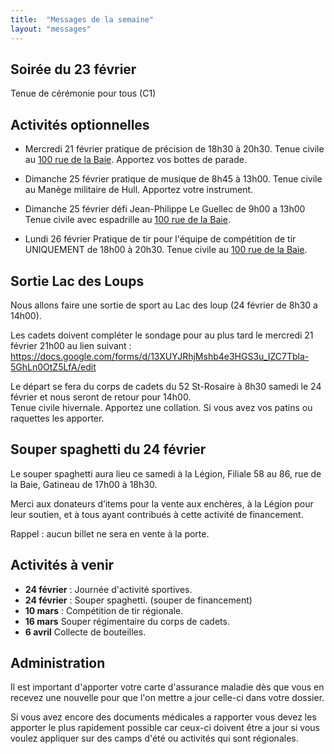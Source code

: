 ```yaml
---
title:  "Messages de la semaine"
layout: "messages"
---
```


## Soirée du 23 février

Tenue de cérémonie pour tous (C1)

## Activités optionnelles

-  Mercredi 21 février pratique de précision de 18h30 à 20h30. Tenue civile au [100 rue de la Baie](/information/comment-nous-rejoindre/). Apportez vos bottes de parade.

 - Dimanche 25 février pratique de musique de 8h45 à 13h00. Tenue civile au Manège militaire de Hull. Apportez votre instrument.

 - Dimanche 25 février défi Jean-Philippe Le Guellec de 9h00 a 13h00 Tenue civile avec espadrille au [100 rue de la Baie](/information/comment-nous-rejoindre/).

 - Lundi 26 février Pratique de tir pour l'équipe de compétition de tir UNIQUEMENT de 18h00 à 20h30. Tenue civile au [100 rue de la Baie](/information/comment-nous-rejoindre/).

## Sortie Lac des Loups

Nous allons faire une sortie de sport au Lac des loup (24 février de 8h30 a 14h00).

Les cadets doivent compléter le sondage pour au plus tard le mercredi 21 février 21h00 au lien suivant : <https://docs.google.com/forms/d/13XUYJRhjMshb4e3HGS3u_IZC7Tbla-5GhLn0OtZ5LfA/edit>

Le départ se fera du corps de cadets du 52 St-Rosaire à 8h30 samedi le 24 février et nous seront de retour pour 14h00.  
Tenue civile hivernale.
Apportez une collation.
Si vous avez vos patins ou raquettes les apporter.

## Souper spaghetti du 24 février
 
Le souper spaghetti aura lieu ce samedi à la Légion, Filiale 58 au 86, rue de la Baie, Gatineau de 17h00 à 18h30. 

Merci aux donateurs d’items pour la vente aux enchères, à la Légion pour leur soutien, et à tous ayant contribués à cette activité de financement.  

Rappel : aucun billet ne sera en vente à la porte.

  
## Activités à venir

- **24 février** : Journée d'activité sportives.
- **24 février** : Souper spaghetti. (souper de financement)
- **10 mars** : Compétition de tir régionale.
- **16 mars** Souper régimentaire du corps de cadets.
- **6 avril** Collecte de bouteilles.

## Administration

Il est important d'apporter votre carte d'assurance maladie dès que vous en recevez une nouvelle pour que l'on mettre a jour celle-ci dans votre dossier.

Si vous avez encore des documents médicales a rapporter vous devez les apporter le plus rapidement possible car ceux-ci doivent être a jour si vous voulez appliquer sur des camps d'été ou activités qui sont régionales.
  
